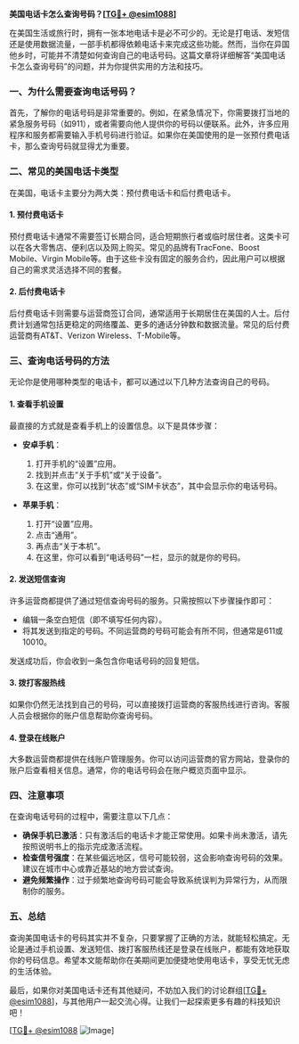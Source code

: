 **美国电话卡怎么查询号码？[[TG💪+ @esim1088](https://t.me/s/esim1088)]**

在美国生活或旅行时，拥有一张本地电话卡是必不可少的。无论是打电话、发短信还是使用数据流量，一部手机都得依赖电话卡来完成这些功能。然而，当你在异国他乡时，可能并不清楚如何查询自己的电话号码。这篇文章将详细解答“美国电话卡怎么查询号码”的问题，并为你提供实用的方法和技巧。

### 一、为什么需要查询电话号码？

首先，了解你的电话号码是非常重要的。例如，在紧急情况下，你需要拨打当地的紧急服务号码（如911），或者需要向他人提供你的号码以便联系。此外，许多应用程序和服务都需要输入手机号码进行验证。如果你在美国使用的是一张预付费电话卡，那么查询号码就显得尤为重要。

### 二、常见的美国电话卡类型

在美国，电话卡主要分为两大类：预付费电话卡和后付费电话卡。

#### 1. 预付费电话卡

预付费电话卡通常不需要签订长期合同，适合短期旅行者或临时居住者。这类卡可以在各大零售店、便利店以及网上购买。常见的品牌有TracFone、Boost Mobile、Virgin Mobile等。由于这些卡没有固定的服务合约，因此用户可以根据自己的需求灵活选择不同的套餐。

#### 2. 后付费电话卡

后付费电话卡则需要与运营商签订合同，通常适用于长期居住在美国的人士。后付费计划通常包括更稳定的网络覆盖、更多的通话分钟数和数据流量。常见的后付费运营商有AT&T、Verizon Wireless、T-Mobile等。

### 三、查询电话号码的方法

无论你是使用哪种类型的电话卡，都可以通过以下几种方法查询自己的号码。

#### 1. 查看手机设置

最直接的方式就是查看手机上的设置信息。以下是具体步骤：

- **安卓手机**：
  1. 打开手机的“设置”应用。
  2. 找到并点击“关于手机”或“关于设备”。
  3. 在这里，你可以找到“状态”或“SIM卡状态”，其中会显示你的电话号码。

- **苹果手机**：
  1. 打开“设置”应用。
  2. 点击“通用”。
  3. 再点击“关于本机”。
  4. 在这里，你可以看到“电话号码”一栏，显示的就是你的号码。

#### 2. 发送短信查询

许多运营商都提供了通过短信查询号码的服务。只需按照以下步骤操作即可：

- 编辑一条空白短信（即不填写任何内容）。
- 将其发送到指定的号码。不同运营商的号码可能会有所不同，但通常是611或10010。

发送成功后，你会收到一条包含你电话号码的回复短信。

#### 3. 拨打客服热线

如果你仍然无法找到自己的号码，可以直接拨打运营商的客服热线进行咨询。客服人员会根据你的账户信息帮助你查询号码。

#### 4. 登录在线账户

大多数运营商都提供在线账户管理服务。你可以访问运营商的官方网站，登录你的账户后查看相关信息。通常，你的电话号码会在账户概览页面中显示。

### 四、注意事项

在查询电话号码的过程中，需要注意以下几点：

- **确保手机已激活**：只有激活后的电话卡才能正常使用。如果卡尚未激活，请先按照说明书上的指示完成激活流程。
- **检查信号强度**：在某些偏远地区，信号可能较弱，这会影响查询号码的效果。建议在城市中心或靠近基站的地方尝试查询。
- **避免频繁操作**：过于频繁地查询号码可能会导致系统误判为异常行为，从而限制你的服务。

### 五、总结

查询美国电话卡的号码其实并不复杂，只要掌握了正确的方法，就能轻松搞定。无论是通过手机设置、发送短信、拨打客服热线还是登录在线账户，都能有效地获取你的号码信息。希望本文能帮助你在美期间更加便捷地使用电话卡，享受无忧无虑的生活体验。

最后，如果你对美国电话卡还有其他疑问，不妨加入我们的讨论群组[[TG💪+ @esim1088](https://t.me/s/esim1088)]，与其他用户一起交流心得。让我们一起探索更多有趣的科技知识吧！

[[TG💪+ @esim1088](https://t.me/s/esim1088) ![Image](https://i.postimg.cc/4NQfJmqS/Snipaste-2025-05-13-00-14-12.png)]